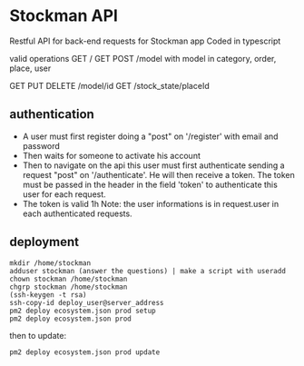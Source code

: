 # Stockman API
Restful API for back-end requests for Stockman app
Coded in typescript

valid operations
GET /
GET POST /model
with model in category, order, place, user

GET PUT DELETE /model/id
GET /stock_state/placeId

## authentication ##

*   A user must first register doing a "post" on '/register' with email and password
*   Then waits for someone to activate his account
*   Then to navigate on the api this user must first authenticate sending a
    request "post" on '/authenticate'. He will then receive a token.
    The token must be passed in the header in the field 'token' to authenticate
    this user for each request.
*   The token is valid 1h
Note: the user informations is in request.user in each authenticated requests.

## deployment

```
mkdir /home/stockman
adduser stockman (answer the questions) | make a script with useradd
chown stockman /home/stockman
chgrp stockman /home/stockman
(ssh-keygen -t rsa)
ssh-copy-id deploy_user@server_address
pm2 deploy ecosystem.json prod setup
pm2 deploy ecosystem.json prod
```

then to update:
```
pm2 deploy ecosystem.json prod update
```
